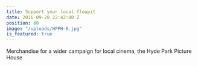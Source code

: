 ```yaml
---
title: Support your local fleapit
date: 2016-09-28 22:42:00 Z
position: 60
image: "/uploads/HPPH-6.jpg"
is_featured: true
---
```


Merchandise for a wider campaign for local cinema, the Hyde Park Picture House